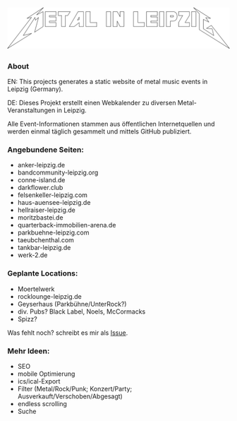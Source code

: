 # [![metal-in-leipzig.de](public/img/logo.svg "metal-in-leipzig.de")](https://metal-in-leipzig.de)

### About
EN: This projects generates a static website of metal music events in Leipzig (Germany).

DE: Dieses Projekt erstellt einen Webkalender zu diversen Metal-Veranstaltungen in Leipzig.

Alle Event-Informationen stammen aus öffentlichen Internetquellen und werden einmal täglich gesammelt und mittels GitHub publiziert.

### Angebundene Seiten:
- anker-leipzig.de
- bandcommunity-leipzig.org
- conne-island.de
- darkflower.club
- felsenkeller-leipzig.com
- haus-auensee-leipzig.de
- hellraiser-leipzig.de
- moritzbastei.de
- quarterback-immobilien-arena.de
- parkbuehne-leipzig.com
- taeubchenthal.com
- tankbar-leipzig.de
- werk-2.de

### Geplante Locations:
- Moertelwerk
- rocklounge-leipzig.de
- Geyserhaus (Parkbühne/UnterRock?)
- div. Pubs? Black Label, Noels, McCormacks
- Spizz?

Was fehlt noch? schreibt es mir als [Issue](https://github.com/Knochenmarc/metal-in-leipzig/issues).

### Mehr Ideen:
- SEO
- mobile Optimierung
- ics/ical-Export
- Filter (Metal/Rock/Punk; Konzert/Party; Ausverkauft/Verschoben/Abgesagt)
- endless scrolling
- Suche
